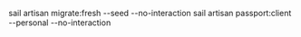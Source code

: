 

sail artisan migrate:fresh --seed --no-interaction
sail artisan passport:client --personal --no-interaction
